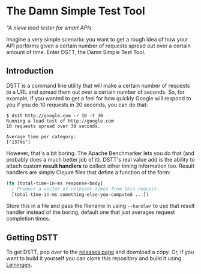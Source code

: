 # The Damn Simple Test Tool

*"A nieve load tester for smart APIs.*

Imagine a very simple scenario: you want to get a rough idea of how your API performs given a
certain number of requests spread out over a certain amount of time. Enter DSTT, the Damn Simple
Test Tool.

## Introduction

DSTT is a command line utility that will make a certain number of requests to a URL and spread them
out over a certain number of seconds. So, for example, if you wanted to get a feel for how quickly
Google will respond to you if you do 10 requests in 30 seconds, you can do that:

```
$ dstt http://google.com -r 10 -t 30
Running a load test of http://google.com
10 requests spread over 30 seconds.

Average time per category:
["137ms"]
```

However, that's a bit boring. The Apache Benchmarker lets you do that (and probably does a much
better job of it). DSTT's real value add is the ability to attach custom **result handlers** to
collect other timing information too. Result handlers are simply Clojure files that define a
function of the form:

```clojure
(fn [total-time-in-ms response-body]
  ; Produce a vector of relevant times from this request.
  [total-time-in-ms something-else-you-computed ...])
```

Store this in a file and pass the filename in using `--handler` to use that result handler instead
of the boring, default one that just averages request completion times.

## Getting DSTT

To get DSTT, pop over to the [releases page](https://github.com/farmdawgnation/dstt/releases) and
download a copy. Or, if you want to build it yourself you can clone this repository and build it
using [Leiningen](http://leiningen.org).
